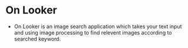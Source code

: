 # On Looker
- On Looker is an image search application which takes your text input and using image processing to find relevent images according to searched keyword.
